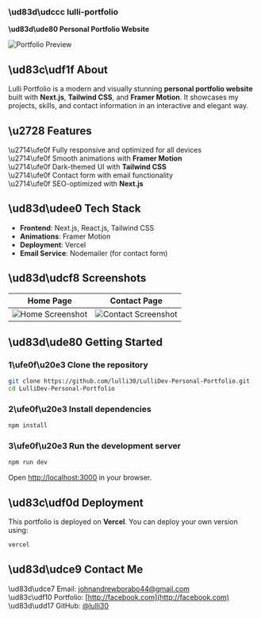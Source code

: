 ### **\ud83d\udccc lulli-portfolio**  
**\ud83d\ude80 Personal Portfolio Website**  

![Portfolio Preview](https://your-image-link.com) <!-- Replace with an actual screenshot of your website -->

## \ud83c\udf1f **About**  
Lulli Portfolio is a modern and visually stunning **personal portfolio website** built with **Next.js**, **Tailwind CSS**, and **Framer Motion**. It showcases my projects, skills, and contact information in an interactive and elegant way.

## \u2728 **Features**  
\u2714\ufe0f Fully responsive and optimized for all devices  
\u2714\ufe0f Smooth animations with **Framer Motion**  
\u2714\ufe0f Dark-themed UI with **Tailwind CSS**  
\u2714\ufe0f Contact form with email functionality  
\u2714\ufe0f SEO-optimized with **Next.js**  

## \ud83d\udee0 **Tech Stack**  
- **Frontend**: Next.js, React.js, Tailwind CSS  
- **Animations**: Framer Motion  
- **Deployment**: Vercel  
- **Email Service**: Nodemailer (for contact form)  

## \ud83d\udcf8 **Screenshots**  
<!-- Add screenshots of your website -->
| Home Page | Contact Page |
|-----------|-------------|
| ![Home Screenshot](https://your-home-page-image.com) | ![Contact Screenshot](https://your-contact-page-image.com) |

## \ud83d\ude80 **Getting Started**  
### **1\ufe0f\u20e3 Clone the repository**
```bash
git clone https://github.com/lulli30/LulliDev-Personal-Portfolio.git
cd LulliDev-Personal-Portfolio
```

### **2\ufe0f\u20e3 Install dependencies**
```bash
npm install
```

### **3\ufe0f\u20e3 Run the development server**
```bash
npm run dev
```
Open [http://localhost:3000](http://localhost:3000) in your browser.

## \ud83c\udf0d **Deployment**  
This portfolio is deployed on **Vercel**. You can deploy your own version using:
```bash
vercel
```

## \ud83d\udce9 **Contact Me**  
\ud83d\udce7 Email: [johnandrewborabo44@gmail.com](mailto:johnandrewborabo44@gmail.com)  
\ud83c\udf10 Portfolio: [http://facebook.com](http://facebook.com)  
\ud83d\udd17 GitHub: [@lulli30](https://github.com/lulli30)  
